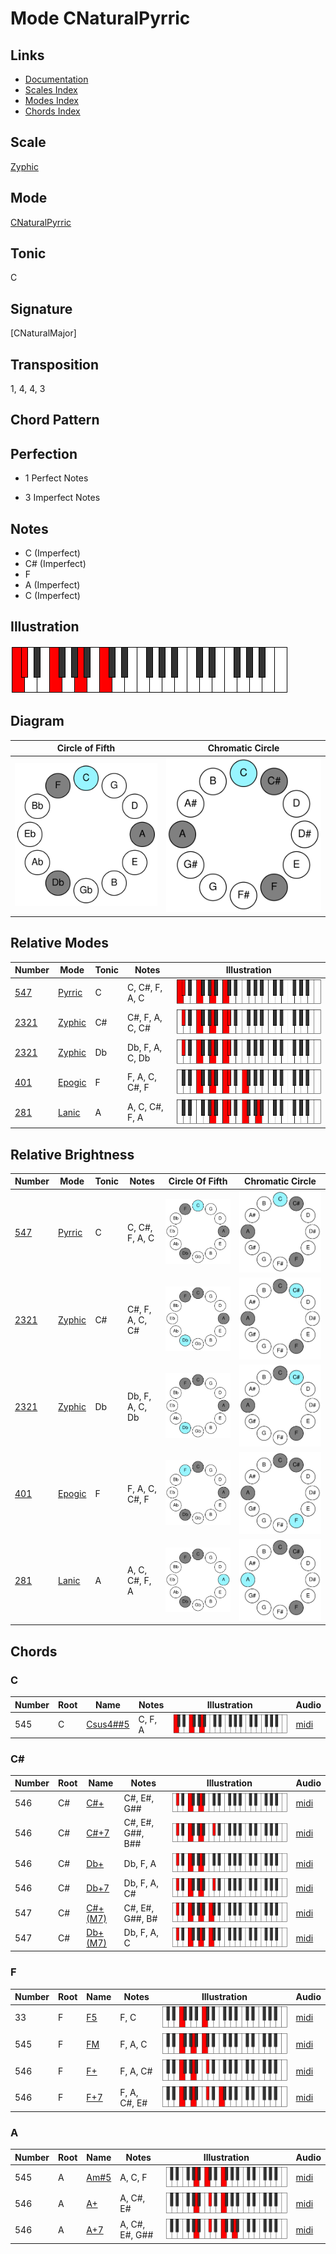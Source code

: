 # Mode CNaturalPyrric

## Links

- [Documentation](README.md)
- [Scales Index](Scales.md)
- [Modes Index](Modes.md)
- [Chords Index](Chords.md)

## Scale

[Zyphic](ScaleZyphic.md)

## Mode

[CNaturalPyrric](ModeCNaturalPyrric.md)

## Tonic

C

## Signature

[CNaturalMajor]

## Transposition

1, 4, 4, 3

## Chord Pattern



## Perfection

 - 1 Perfect Notes

 - 3 Imperfect Notes

## Notes

- C (Imperfect)
- C# (Imperfect)
- F
- A (Imperfect)
- C (Imperfect)

## Illustration

![CNaturalPyrric](ModeCNaturalPyrric.png)

## Diagram

| Circle of Fifth | Chromatic Circle |
|-----------------|------------------|
| ![CNaturalPyrric](CircleOfFifthModeCNaturalPyrric.svg) | ![CNaturalPyrric](ChromaticCircleModeCNaturalPyrric.svg) |
## Relative Modes

| Number | Mode | Tonic | Notes | Illustration |
|--------|------|-------|-------|--------------|
| [547](https://ianring.com/musictheory/scales/547) | [Pyrric](ModePyrric.md) | C | C, C#, F, A, C | ![CNaturalPyrric](ModeCNaturalPyrric.png) |
| [2321](https://ianring.com/musictheory/scales/2321) | [Zyphic](ModeZyphic.md) | C# | C#, F, A, C, C# | ![CSharpZyphic](ModeCSharpZyphic.png) |
| [2321](https://ianring.com/musictheory/scales/2321) | [Zyphic](ModeZyphic.md) | Db | Db, F, A, C, Db | ![DFlatZyphic](ModeDFlatZyphic.png) |
| [401](https://ianring.com/musictheory/scales/401) | [Epogic](ModeEpogic.md) | F | F, A, C, C#, F | ![FNaturalEpogic](ModeFNaturalEpogic.png) |
| [281](https://ianring.com/musictheory/scales/281) | [Lanic](ModeLanic.md) | A | A, C, C#, F, A | ![ANaturalLanic](ModeANaturalLanic.png) |
## Relative Brightness

| Number | Mode | Tonic | Notes | Circle Of Fifth | Chromatic Circle |
|--------|------|-------|-------|-----------------|------------------|
| [547](https://ianring.com/musictheory/scales/547) | [Pyrric](ModePyrric.md) | C | C, C#, F, A, C | ![CNaturalPyrric](CircleOfFifthModeCNaturalPyrric.svg) | ![CNaturalPyrric](ChromaticCircleModeCNaturalPyrric.svg) |
| [2321](https://ianring.com/musictheory/scales/2321) | [Zyphic](ModeZyphic.md) | C# | C#, F, A, C, C# | ![CSharpZyphic](CircleOfFifthModeCSharpZyphic.svg) | ![CSharpZyphic](ChromaticCircleModeCSharpZyphic.svg) |
| [2321](https://ianring.com/musictheory/scales/2321) | [Zyphic](ModeZyphic.md) | Db | Db, F, A, C, Db | ![DFlatZyphic](CircleOfFifthModeDFlatZyphic.svg) | ![DFlatZyphic](ChromaticCircleModeDFlatZyphic.svg) |
| [401](https://ianring.com/musictheory/scales/401) | [Epogic](ModeEpogic.md) | F | F, A, C, C#, F | ![FNaturalEpogic](CircleOfFifthModeFNaturalEpogic.svg) | ![FNaturalEpogic](ChromaticCircleModeFNaturalEpogic.svg) |
| [281](https://ianring.com/musictheory/scales/281) | [Lanic](ModeLanic.md) | A | A, C, C#, F, A | ![ANaturalLanic](CircleOfFifthModeANaturalLanic.svg) | ![ANaturalLanic](ChromaticCircleModeANaturalLanic.svg) |

## Chords

### C

| Number | Root | Name | Notes | Illustration | Audio |
|--------|------|------|-------|--------------|-------|
| 545 | C | [Csus4##5](ChordCNaturalSuspendedFourthDoubleSharpFifth.md) | C, F, A | ![Csus4##5](ChordCNaturalSuspendedFourthDoubleSharpFifthRootPosition.png) | [midi](ChordCNaturalSuspendedFourthDoubleSharpFifthRootPosition.mid) |

### C#

| Number | Root | Name | Notes | Illustration | Audio |
|--------|------|------|-------|--------------|-------|
| 546 | C# | [C#+](ChordCSharpAugmented.md) | C#, E#, G## | ![C#+](ChordCSharpAugmentedRootPosition.png) | [midi](ChordCSharpAugmentedRootPosition.mid) |
| 546 | C# | [C#+7](ChordCSharpAugmentedAugmentedSeventh.md) | C#, E#, G##, B## | ![C#+7](ChordCSharpAugmentedAugmentedSeventhRootPosition.png) | [midi](ChordCSharpAugmentedAugmentedSeventhRootPosition.mid) |
| 546 | C# | [Db+](ChordDFlatAugmented.md) | Db, F, A | ![Db+](ChordDFlatAugmentedRootPosition.png) | [midi](ChordDFlatAugmentedRootPosition.mid) |
| 546 | C# | [Db+7](ChordDFlatAugmentedAugmentedSeventh.md) | Db, F, A, C# | ![Db+7](ChordDFlatAugmentedAugmentedSeventhRootPosition.png) | [midi](ChordDFlatAugmentedAugmentedSeventhRootPosition.mid) |
| 547 | C# | [C#+(M7)](ChordCSharpAugmentedMajorSeventh.md) | C#, E#, G##, B# | ![C#+(M7)](ChordCSharpAugmentedMajorSeventhRootPosition.png) | [midi](ChordCSharpAugmentedMajorSeventhRootPosition.mid) |
| 547 | C# | [Db+(M7)](ChordDFlatAugmentedMajorSeventh.md) | Db, F, A, C | ![Db+(M7)](ChordDFlatAugmentedMajorSeventhRootPosition.png) | [midi](ChordDFlatAugmentedMajorSeventhRootPosition.mid) |

### F

| Number | Root | Name | Notes | Illustration | Audio |
|--------|------|------|-------|--------------|-------|
| 33 | F | [F5](ChordFNaturalPowerChord.md) | F, C | ![F5](ChordFNaturalPowerChordRootPosition.png) | [midi](ChordFNaturalPowerChordRootPosition.mid) |
| 545 | F | [FM](ChordFNaturalMajor.md) | F, A, C | ![FM](ChordFNaturalMajorRootPosition.png) | [midi](ChordFNaturalMajorRootPosition.mid) |
| 546 | F | [F+](ChordFNaturalAugmented.md) | F, A, C# | ![F+](ChordFNaturalAugmentedRootPosition.png) | [midi](ChordFNaturalAugmentedRootPosition.mid) |
| 546 | F | [F+7](ChordFNaturalAugmentedAugmentedSeventh.md) | F, A, C#, E# | ![F+7](ChordFNaturalAugmentedAugmentedSeventhRootPosition.png) | [midi](ChordFNaturalAugmentedAugmentedSeventhRootPosition.mid) |

### A

| Number | Root | Name | Notes | Illustration | Audio |
|--------|------|------|-------|--------------|-------|
| 545 | A | [Am#5](ChordANaturalMinorSharpFifth.md) | A, C, F | ![Am#5](ChordANaturalMinorSharpFifthRootPosition.png) | [midi](ChordANaturalMinorSharpFifthRootPosition.mid) |
| 546 | A | [A+](ChordANaturalAugmented.md) | A, C#, E# | ![A+](ChordANaturalAugmentedRootPosition.png) | [midi](ChordANaturalAugmentedRootPosition.mid) |
| 546 | A | [A+7](ChordANaturalAugmentedAugmentedSeventh.md) | A, C#, E#, G## | ![A+7](ChordANaturalAugmentedAugmentedSeventhRootPosition.png) | [midi](ChordANaturalAugmentedAugmentedSeventhRootPosition.mid) |

